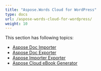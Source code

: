 ```yaml
---
title: "Aspose.Words Cloud for WordPress"
type: docs
url: /aspose-words-cloud-for-wordpress/
weight: 10
---
```


This section has following topics:

- [Aspose Doc Importer](/aspose-doc-importer/)
- [Aspose Doc Exporter](/aspose-doc-exporter/)
- [Aspose Importer Exporter](/aspose-importer-exporter/)
- [Aspose Cloud eBook Generator](/aspose-cloud-ebook-generator/)
